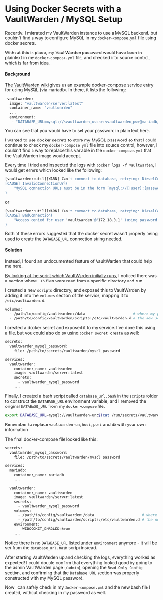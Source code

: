# Using Docker Secrets with a VaultWarden / MySQL Setup

Recently, I migrated my VaultWarden instance to use a MySQL backend, but couldn't find a way to configure MySQL in my `docker-compose.yml` file using docker secrets. 

Without this in place, my VaultWarden password would have been in plaintext in my `docker-compose.yml` file, and checked into source control, which is far from ideal.

#### Background

[The VaultWarden wiki](https://github.com/dani-garcia/vaultwarden/wiki/Using-the-MariaDB-%28MySQL%29-Backend) gives us an example docker-compose service entry for using MySQL (via mariadb). In there, it lists the following:

```bash
 vaultwarden:
  image: "vaultwarden/server:latest"
  container_name: "vaultwarden"
  ...
  environment:
   - "DATABASE_URL=mysql://<vaultwarden_user>:<vaultwarden_pw>@mariadb/vaultwarden_db"
```

You can see that you would have to set your password in plain text here.

I wanted to use docker secrets to store my MySQL password so that I could continue to check my `docker-compose.yml` file into source control, however, I couldn't find a way to replace this variable in the `docker-compose.yml` that the VaultWarden image would accept.

Every time I tried and inspected the logs with `docker logs -f vaultwarden`, I would get errors which looked like the following:

```bash
[vaultwarden::util][WARN] Can't connect to database, retrying: DieselCon.
[CAUSE] InvalidConnectionUrl(
    "MySQL connection URLs must be in the form `mysql://[[user]:[password]@]host[:port][/database]`",
)
```

or

```bash
[vaultwarden::util][WARN] Can't connect to database, retrying: DieselCon.
[CAUSE] BadConnection(
    "Access denied for user 'vaultwarden'@'172.18.0.1' (using password: YES)",
)
```

Both of these errors suggested that the docker secret wasn't properly being used to create the `DATABASE_URL` connection string needed.

#### Solution

Instead, I found an undocumented feature of VaultWarden that could help me here.

[By looking at the script which VaultWarden initially runs](https://github.com/dani-garcia/vaultwarden/blob/main/docker/start.sh#L11-L15), I noticed there was a section where `.sh` files were read from a specific directory and run.

I created a new `scripts` directory, and exposed this to VaultWarden by adding it into the `volumes` section of the service, mapping it to `/etc/vaultwarden.d`:

```bash
volumes:
  - /path/to/config/vaultwarden:/data                      # where my persisted data already lives
  - /path/to/config/vaultwarden/scripts:/etc/vaultwarden.d # the new scripts directory, mapped to /etc/vaultwarden.d
```

I created a docker secret and exposed it to my service. I've done this using a file, but you could also do so using [`docker secret create`](https://docs.docker.com/engine/reference/commandline/secret_create/) as well:

```bash
secrets:
  vaultwarden_mysql_password:
    file: /path/to/secrets/vaultwarden/mysql_password

services:
  vaultwarden:
    container_name: vaultwarden
    image: vaultwarden/server:latest
    secrets:
      - vaultwarden_mysql_password
    ...
```

Finally, I created a bash script called `database_url.bash` in the `scripts` folder to construct the `DATABASE_URL` environment variable, and I removed the original `DATABASE_URL` from my `docker-compose` file:

```bash
export DATABASE_URL=mysql://vaultwarden-un:$(cat /run/secrets/vaultwarden_mysql_password)@host:port/db
```

Remember to replace `vaultwarden-un`, `host`, `port` and `db` with your own information

The final docker-compose file looked like this:

```bash
secrets:
  vaultwarden_mysql_password:
    file: /path/to/secrets/vaultwarden/mysql_password

services:
  mariadb:
    container_name: mariadb
    ...

  vaultwarden:
    container_name: vaultwarden
    image: vaultwarden/server:latest
    secrets:
      - vaultwarden_mysql_password
    volumes:
      - /path/to/config/vaultwarden:/data                      # where my persisted data already lives
      - /path/to/config/vaultwarden/scripts:/etc/vaultwarden.d # the new scripts directory, mapped to /etc/vaultwarden.d
    environment:
      - WEBSOCKET_ENABLED=true
    ...
```

Notice there is no `DATABASE_URL` listed under `environment` anymore - it will be set from the `database_url.bash` script instead.

After starting VaultWarden up and checking the logs, everything worked as expected! I could double confirm that everything looked good by going to the admin VaultWarden page (`/admin`), opening the `Read-Only Config` section, and confirming that the `Database URL` section was properly constructed with my MySQL password.

Now I can safely check in my `docker-compose.yml` and the new bash file I created, without checking in my password as well. 
